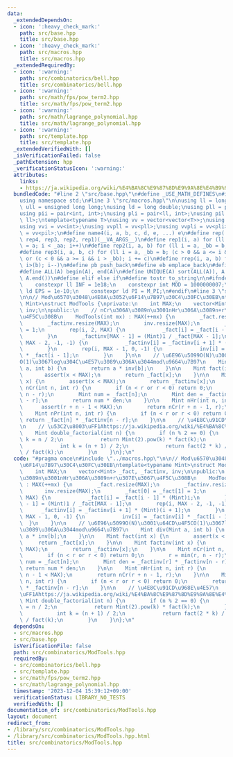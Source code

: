 ```yaml
---
data:
  _extendedDependsOn:
  - icon: ':heavy_check_mark:'
    path: src/base.hpp
    title: src/base.hpp
  - icon: ':heavy_check_mark:'
    path: src/macros.hpp
    title: src/macros.hpp
  _extendedRequiredBy:
  - icon: ':warning:'
    path: src/combinatorics/bell.hpp
    title: src/combinatorics/bell.hpp
  - icon: ':warning:'
    path: src/math/fps/pow_term2.hpp
    title: src/math/fps/pow_term2.hpp
  - icon: ':warning:'
    path: src/math/lagrange_polynomial.hpp
    title: src/math/lagrange_polynomial.hpp
  - icon: ':warning:'
    path: src/template.hpp
    title: src/template.hpp
  _extendedVerifiedWith: []
  _isVerificationFailed: false
  _pathExtension: hpp
  _verificationStatusIcon: ':warning:'
  attributes:
    links:
    - https://ja.wikipedia.org/wiki/%E4%BA%8C%E9%87%8D%E9%9A%8E%E4%B9%97
  bundledCode: "#line 2 \"src/base.hpp\"\n#define _USE_MATH_DEFINES\n#include <bits/stdc++.h>\n\
    using namespace std;\n#line 3 \"src/macros.hpp\"\n\nusing ll = long long;\nusing\
    \ ull = unsigned long long;\nusing ld = long double;\nusing pll = pair<ll, ll>;\n\
    using pii = pair<int, int>;\nusing pli = pair<ll, int>;\nusing pil = pair<int,\
    \ ll>;\ntemplate<typename T>\nusing vv = vector<vector<T>>;\nusing vvl = vv<ll>;\n\
    using vvi = vv<int>;\nusing vvpll = vv<pll>;\nusing vvpli = vv<pli>;\nusing vvpil\
    \ = vv<pil>;\n#define name4(i, a, b, c, d, e, ...) e\n#define rep(...) name4(__VA_ARGS__,\
    \ rep4, rep3, rep2, rep1)(__VA_ARGS__)\n#define rep1(i, a) for (ll i = 0, _aa\
    \ = a; i < _aa; i++)\n#define rep2(i, a, b) for (ll i = a, _bb = b; i < _bb; i++)\n\
    #define rep3(i, a, b, c) for (ll i = a, _bb = b; (c > 0 && a <= i && i < _bb)\
    \ or (c < 0 && a >= i && i > _bb); i += c)\n#define rrep(i, a, b) for (ll i=(a);\
    \ i>(b); i--)\n#define pb push_back\n#define eb emplace_back\n#define mkp make_pair\n\
    #define ALL(A) begin(A), end(A)\n#define UNIQUE(A) sort(ALL(A)), A.erase(unique(ALL(A)),\
    \ A.end())\n#define elif else if\n#define tostr to_string\n\n#ifndef CONSTANTS\n\
    \    constexpr ll INF = 1e18;\n    constexpr int MOD = 1000000007;\n    constexpr\
    \ ld EPS = 1e-10;\n    constexpr ld PI = M_PI;\n#endif\n#line 3 \"src/combinatorics/ModTools.hpp\"\
    \n\n// Mod\u6570\u3048\u4E0A\u3052\u6F14\u7B97\u30C4\u30FC\u30EB\ntemplate<typename\
    \ Mint>\nstruct ModTools {\nprivate:\n    int MAX;\n    vector<Mint> _fact, _factinv,\
    \ inv;\n\npublic:\n    // nCr\u306A\u3089n\u3001nHr\u306A\u3089n+r\u307E\u3067\
    \u4F5C\u308B\n    ModTools(int mx) : MAX(++mx) {\n        _fact.resize(MAX);\n\
    \        _factinv.resize(MAX);\n        inv.resize(MAX);\n        _fact[0] = _fact[1]\
    \ = 1;\n        rep(i, 2, MAX) {\n            _fact[i] = _fact[i - 1] * (Mint)i;\n\
    \        }\n        _factinv[MAX - 1] = (Mint)1 / _fact[MAX - 1];\n        rep(i,\
    \ MAX - 2, -1, -1) {\n            _factinv[i] = _factinv[i + 1] * (Mint)(i + 1);\n\
    \        }\n        rep(i, MAX - 1, 0, -1) {\n            inv[i] = _factinv[i]\
    \ * _fact[i - 1];\n        }\n    }\n\n    // \u6E96\u5099O(N)\u3001\u64CD\u4F5C\
    O(1)\u3067log\u304C\u4E57\u3089\u306A\u3044mod\u9664\u7B97\n    Mint div(Mint\
    \ a, int b) {\n        return a * inv[b];\n    }\n\n    Mint fact(int x) {\n \
    \       assert(x < MAX);\n        return _fact[x];\n    }\n\n    Mint factinv(int\
    \ x) {\n        assert(x < MAX);\n        return _factinv[x];\n    }\n\n    Mint\
    \ nCr(int n, int r) {\n        if (n < r or r < 0) return 0;\n        r = min(r,\
    \ n - r);\n        Mint num = _fact[n];\n        Mint den = _factinv[r] * _factinv[n\
    \ - r];\n        return num * den;\n    }\n\n    Mint nHr(int n, int r) {\n  \
    \      assert(r + n - 1 < MAX);\n        return nCr(r + n - 1, r);\n    }\n\n\
    \    Mint nPr(int n, int r) {\n        if (n < r or r < 0) return 0;\n       \
    \ return _fact[n] * _factinv[n - r];\n    }\n\n    // \u4E8C\u91CD\u968E\u4E57\
    \n    // \u53C2\u8003\uFF1Ahttps://ja.wikipedia.org/wiki/%E4%BA%8C%E9%87%8D%E9%9A%8E%E4%B9%97\n\
    \    Mint double_factorial(int n) {\n        if (n % 2 == 0) {\n            int\
    \ k = n / 2;\n            return Mint(2).pow(k) * fact(k);\n        } else {\n\
    \            int k = (n + 1) / 2;\n            return fact(2 * k) / Mint(2).pow(k)\
    \ / fact(k);\n        }\n    }\n};\n"
  code: "#pragma once\n#include \"../macros.hpp\"\n\n// Mod\u6570\u3048\u4E0A\u3052\
    \u6F14\u7B97\u30C4\u30FC\u30EB\ntemplate<typename Mint>\nstruct ModTools {\nprivate:\n\
    \    int MAX;\n    vector<Mint> _fact, _factinv, inv;\n\npublic:\n    // nCr\u306A\
    \u3089n\u3001nHr\u306A\u3089n+r\u307E\u3067\u4F5C\u308B\n    ModTools(int mx)\
    \ : MAX(++mx) {\n        _fact.resize(MAX);\n        _factinv.resize(MAX);\n \
    \       inv.resize(MAX);\n        _fact[0] = _fact[1] = 1;\n        rep(i, 2,\
    \ MAX) {\n            _fact[i] = _fact[i - 1] * (Mint)i;\n        }\n        _factinv[MAX\
    \ - 1] = (Mint)1 / _fact[MAX - 1];\n        rep(i, MAX - 2, -1, -1) {\n      \
    \      _factinv[i] = _factinv[i + 1] * (Mint)(i + 1);\n        }\n        rep(i,\
    \ MAX - 1, 0, -1) {\n            inv[i] = _factinv[i] * _fact[i - 1];\n      \
    \  }\n    }\n\n    // \u6E96\u5099O(N)\u3001\u64CD\u4F5CO(1)\u3067log\u304C\u4E57\
    \u3089\u306A\u3044mod\u9664\u7B97\n    Mint div(Mint a, int b) {\n        return\
    \ a * inv[b];\n    }\n\n    Mint fact(int x) {\n        assert(x < MAX);\n   \
    \     return _fact[x];\n    }\n\n    Mint factinv(int x) {\n        assert(x <\
    \ MAX);\n        return _factinv[x];\n    }\n\n    Mint nCr(int n, int r) {\n\
    \        if (n < r or r < 0) return 0;\n        r = min(r, n - r);\n        Mint\
    \ num = _fact[n];\n        Mint den = _factinv[r] * _factinv[n - r];\n       \
    \ return num * den;\n    }\n\n    Mint nHr(int n, int r) {\n        assert(r +\
    \ n - 1 < MAX);\n        return nCr(r + n - 1, r);\n    }\n\n    Mint nPr(int\
    \ n, int r) {\n        if (n < r or r < 0) return 0;\n        return _fact[n]\
    \ * _factinv[n - r];\n    }\n\n    // \u4E8C\u91CD\u968E\u4E57\n    // \u53C2\u8003\
    \uFF1Ahttps://ja.wikipedia.org/wiki/%E4%BA%8C%E9%87%8D%E9%9A%8E%E4%B9%97\n   \
    \ Mint double_factorial(int n) {\n        if (n % 2 == 0) {\n            int k\
    \ = n / 2;\n            return Mint(2).pow(k) * fact(k);\n        } else {\n \
    \           int k = (n + 1) / 2;\n            return fact(2 * k) / Mint(2).pow(k)\
    \ / fact(k);\n        }\n    }\n};\n"
  dependsOn:
  - src/macros.hpp
  - src/base.hpp
  isVerificationFile: false
  path: src/combinatorics/ModTools.hpp
  requiredBy:
  - src/combinatorics/bell.hpp
  - src/template.hpp
  - src/math/fps/pow_term2.hpp
  - src/math/lagrange_polynomial.hpp
  timestamp: '2023-12-04 15:39:12+09:00'
  verificationStatus: LIBRARY_NO_TESTS
  verifiedWith: []
documentation_of: src/combinatorics/ModTools.hpp
layout: document
redirect_from:
- /library/src/combinatorics/ModTools.hpp
- /library/src/combinatorics/ModTools.hpp.html
title: src/combinatorics/ModTools.hpp
---
```

